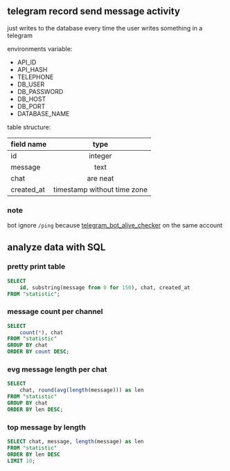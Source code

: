 ## telegram record send message activity

just writes to the database every time the user writes something in a telegram

environments variable:
- API_ID
- API_HASH
- TELEPHONE
- DB_USER
- DB_PASSWORD
- DB_HOST
- DB_PORT
- DATABASE_NAME

table structure:

| field name     | type                        |      
| -------------  |:-------------:              | 
| id             | integer                     | 
| message        | text                        | 
| chat | are neat| text                        |
| created_at     | timestamp without time zone | 

### note

bot ignore `/ping` because [telegram_bot_alive_checker](https://github.com/centralhardware/telegram_bot_alive_checker) 
on the same account 

## analyze data with SQL

### pretty print table

```sql
SELECT
    id, substring(message from 0 for 150), chat, created_at 
FROM "statistic";
```

### message count per channel

```sql
SELECT
    count(*), chat 
FROM "statistic" 
GROUP BY chat 
ORDER BY count DESC;
```

### evg message length per chat

```sql
SELECT 
    chat, round(avg(length(message))) as len
FROM "statistic"
GROUP BY chat 
ORDER BY len DESC;
```

### top message by length

```sql
SELECT chat, message, length(message) as len 
FROM "statistic" 
ORDER BY len DESC 
LIMIT 10;
```

